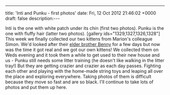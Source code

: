 ---
title: 'Inti and Punku - first photos'
date: Fri, 12 Oct 2012 21:46:02 +0000
draft: false
description:---

Inti is the one with white patch under its chin (first two photos). Punku is the one with fluffy hair (latter two photos). \[gallery ids="1329,1327,1326,1328"\] This week we finally collected our two kittens from Marion's colleague Simon. We'd looked after their [elder brother Benny](http://big-andy.co.uk/blog/benny/) for a few days but now was the time it got real and we got our own kittens! We collected them on Weds evening and it took them a while to get used to their new house and us - Punku still needs some litter training (he doesn't like walking in the litter tray!) But they are getting crazier and crazier as each day passes. Fighting each other and playing with the home-made string toys and leaping all over the place and exploring everywhere. Taking photos of them is difficult because they move so fast and are so black. I'll continue to take lots of photos and put them up here.